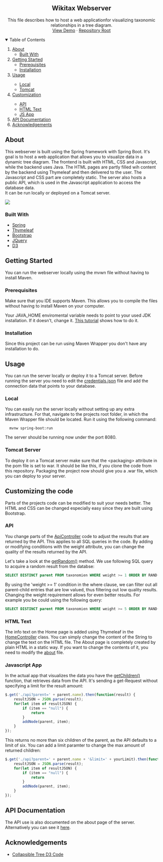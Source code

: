 <br />
<p align="center">
  <h2 align="center">Wikitax Webserver</h2>

  <p align="center">
    This file describes how to host a web applicationfor visualizing taxonomic relationships in a tree diagram.
    <br />
    <a href="http://basecamp-demos.informatik.uni-hamburg.de:8080/wikitax/">View Demo</a>
    ·
    <a href="https://github.com/Isomorphismus42/Base.Camp21_WikipediaTaxonomien">Repository Root</a>
  </p>
</p>



<!-- TABLE OF CONTENTS -->
<details open="open">
  <summary>Table of Contents</summary>
  <ol>
    <li>
      <a href="#about">About</a>
      <ul>
        <li><a href="#built-with">Built With</a></li>
      </ul>
    </li>
    <li>
      <a href="#getting-started">Getting Started</a>
      <ul>
        <li><a href="#prerequisites">Prerequisites</a></li>
        <li><a href="#installation">Installation</a></li>
      </ul>
    </li>
    <li><a href="#usage">Usage</a></li>
    <ul>
        <li><a href="#local">Local</a></li>
        <li><a href="#tomcat-server">Tomcat</a></li>
      </ul>
      <li><a href="#customizing-the-code">Customization</a></li>
      <ul>
        <li><a href="#api">API</a></li>
        <li><a href="#html-text">HTML Text</a></li>
        <li><a href="#javascript-app">JS App</a></li>
      </ul>
      <li><a href="#api-documentation">API Documentation</a></li>
    <li><a href="#acknowledgements">Acknowledgements</a></li>
  </ol>
</details>



<!-- ABOUT THE PROJECT -->
## About
This webserver is built using the Spring framework with Spring Boot. It's goal is to host a web application that allows you to visualize data in a dynamic tree diagram.  The frontend is built with HTML, CSS and Javascript, while the backend uses Java. The HTML pages are partly filled wih content by the backend using Thymeleaf and then delivered to the user. The Javascript and CSS part are completely static. The server also hosts a public API, which is used in the Javascript application to access the database data.  
It can be run locally or deployed on a Tomcat server.

[![][wikitax-screenshot]]()

### Built With

* [Spring](https://spring.io/)
* [Thymeleaf](https://www.thymeleaf.org/)
* [Bootstrap](https://getbootstrap.com)
* [JQuery](https://jquery.com)
* [D3](https://d3js.org/)



<!-- GETTING STARTED -->
## Getting Started

You can run the webserver locally using the mvwn file without having to install Maven. 

### Prerequisites

Make sure that you IDE supports Maven. This allows you to compile the files without having to install Maven on your computer. 

Your JAVA_HOME enviromental variable needs to point to your used JDK installation. If it doesn't, change it. [This tutorial](https://javatutorial.net/set-java-home-windows-10) shows how to do it. 

### Installation

Since this project can be run using Maven Wrapper you don't have any installation to do. 

<!-- USAGE EXAMPLES -->
## Usage

You can run the server locally or deploy it to a Tomcat server. 
Before running the server you need to edit the [credentials.json](https://github.com/Isomorphismus42/Base.Camp21_WikipediaTaxonomien/blob/master/Webserver/src/resources/credentials.json "credentials.json")  file and add the connection data that points to your database. 

### Local

You can easily run the server locally without setting up any extra infrastructure. For that, navigate to the projects root folder, in which the Maven Wrapper file should be located. Run it using the following command: 

```
  mvnw spring-boot:run 
  ```
  The server should be running now under the port 8080. 
### Tomcat Server

To deploy it on a Tomcat server make sure that the \<packaging> attribute in the pom file is set to war. It should be like this, if you clone the code from this repository.  Packaging the project now should give you a .war file, which you can deploy to your server.

## Customizing the code
Parts of the projects code can be modified to suit your needs better. The HTML and CSS can be changed especially easy since they are built using Bootstrap. 

###  API
You change parts of the [ApiController](https://github.com/Isomorphismus42/Base.Camp21_WikipediaTaxonomien/blob/master/Webserver/src/java/ApiController.java "ApiController.java") code to adjust the results that are returned by the API. This applies to all SQL queries in the code. By adding or modifying conditions with the weight attribute, you can change the quality of the results returned by the API. 

Let's take a look at the [getRandom()](https://github.com/Isomorphismus42/Base.Camp21_WikipediaTaxonomien/blob/0e3bd93bb77ca6f946e57db53f3b522d4221d327/Webserver/src/java/ApiController.java#L235) method. We use following SQL query to acquire a random result from the databse:
```sql
SELECT DISTINCT parent FROM taxonomien WHERE weight >= 1 ORDER BY RAND() LIMIT 1
```
By using the 'weight >=  1' condition in the where clause, we can filter out all parent-child entries that are low valued, thus filtering out low quality results. Changing the weight requirement allows for even better results. For example you be could using the following query:
```sql
SELECT DISTINCT parent FROM taxonomien WHERE weight >= 5 ORDER BY RAND() LIMIT 1
```
### HTML Text
The info text on the Home page is added using Thymeleaf in the [HomeController](https://github.com/Isomorphismus42/Base.Camp21_WikipediaTaxonomien/blob/master/Webserver/src/java/HomeController.java "HomeController.java") class. You can simply change the content of the String to change the text on the HTML file. 
The About page is completely created by plain HTML in a static way. If you want to change the contents of it, you need to modify the [about](https://github.com/Isomorphismus42/Base.Camp21_WikipediaTaxonomien/blob/master/Webserver/src/resources/templates/about.html "about.html") file.

### Javascript App

In the actual app that visualizes the data you have the [getChildren()](https://github.com/Isomorphismus42/Base.Camp21_WikipediaTaxonomien/blob/0e3bd93bb77ca6f946e57db53f3b522d4221d327/Webserver/src/resources/static/app.js#L205) function, that retrieves data from the API. It's sending a get-Request without specifying a limit for the result amount: 

```js
$.get('./api?parent=' + parent.name).then(function(result) {
	resultJSON = JSON.parse(result);
	for(let item of resultJSON) {
		if (item == "null") {
			return
		}
		addNode(parent, item);
	}
}); 
```
This returns no more than six children of the parent, as the API defaults to a limit of six. You can add a limit paramter to change the max amount of returned children:

```js
$.get('./api?parent=' + parent.name + '&limit=' + yourLimit).then(function(result) {
	resultJSON = JSON.parse(result);
	for(let item of resultJSON) {
		if (item == "null") {
			return
		}
		addNode(parent, item);
	}
}); 
```


## API Documentation
The API use is also documented on the about page of the server. Alternatively you can see it [here](https://github.com/Isomorphismus42/Base.Camp21_WikipediaTaxonomien/blob/master/Webserver/src/APIDocs.md). 


<!-- ACKNOWLEDGEMENTS -->
## Acknowledgements
* [Collapsible Tree D3 Code](https://observablehq.com/@d3/collapsible-tree)






<!-- MARKDOWN LINKS & IMAGES -->
[wikitax-screenshot]: https://github.com/Isomorphismus42/Base.Camp21_WikipediaTaxonomien/raw/master/Wikitax.PNG
